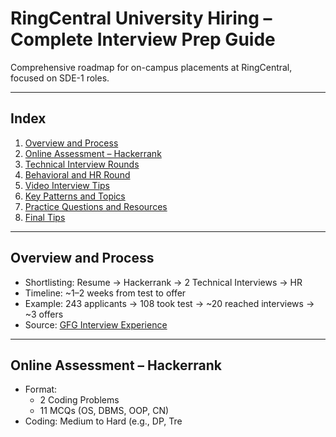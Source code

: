 # RingCentral University Hiring – Complete Interview Prep Guide

Comprehensive roadmap for on-campus placements at RingCentral, focused on SDE-1 roles.

---

## Index

1. [Overview and Process](#overview-and-process)  
2. [Online Assessment – Hackerrank](#online-assessment--hackerrank)  
3. [Technical Interview Rounds](#technical-interview-rounds)  
4. [Behavioral and HR Round](#behavioral-and-hr-round)  
5. [Video Interview Tips](#video-interview-tips)  
6. [Key Patterns and Topics](#key-patterns-and-topics)  
7. [Practice Questions and Resources](#practice-questions-and-resources)  
8. [Final Tips](#final-tips)

---

## Overview and Process

- Shortlisting: Resume → Hackerrank → 2 Technical Interviews → HR
- Timeline: ~1–2 weeks from test to offer  
- Example: 243 applicants → 108 took test → ~20 reached interviews → ~3 offers  
- Source: [GFG Interview Experience](https://www.geeksforgeeks.org/interview-experiences/ringcentral-interview-experience-for-sde-1-on-campus/)

---

## Online Assessment – Hackerrank

- Format:  
  - 2 Coding Problems  
  - 11 MCQs (OS, DBMS, OOP, CN)  
- Coding: Medium to Hard (e.g., DP, Tre
